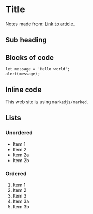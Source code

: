 # Title

Notes made from: [Link to article](https://markdownlivepreview.com/).

## Sub heading

## Blocks of code

```
let message = 'Hello world';
alert(message);
```

## Inline code

This web site is using `markedjs/marked`.

## Lists

### Unordered

- Item 1
- Item 2
- Item 2a
- Item 2b

### Ordered

1. Item 1
1. Item 2
1. Item 3
1. Item 3a
1. Item 3b
